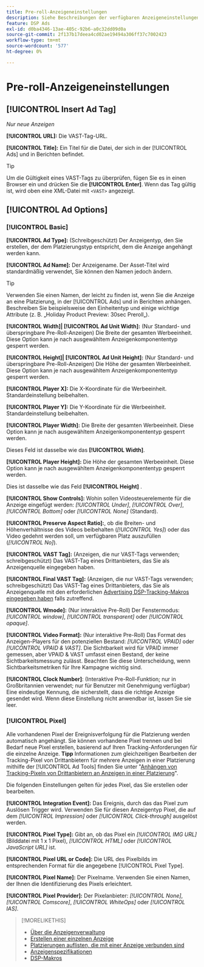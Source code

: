 ```yaml
---
title: Pre-roll-Anzeigeneinstellungen
description: Siehe Beschreibungen der verfügbaren Anzeigeneinstellungen für Pre-roll-Anzeigen.
feature: DSP Ads
exl-id: d0ba4346-13ae-405c-92b6-a0c32dd09d0a
source-git-commit: 2f137b17deea4cd02ae19494a306ff37c7002423
workflow-type: tm+mt
source-wordcount: '577'
ht-degree: 0%

---
```


# Pre-roll-Anzeigeneinstellungen

## [!UICONTROL Insert Ad Tag]

*Nur neue Anzeigen*

**[!UICONTROL URL]:** Die VAST-Tag-URL.

**[!UICONTROL Title]:** Ein Titel für die Datei, der sich in der [!UICONTROL Ads] und in Berichten befindet.

>[!TIP]
>
> Um die Gültigkeit eines VAST-Tags zu überprüfen, fügen Sie es in einen Browser ein und drücken Sie die **[!UICONTROL Enter]**. Wenn das Tag gültig ist, wird oben eine XML-Datei mit `<VAST>` angezeigt.

## [!UICONTROL Ad Options]

### [!UICONTROL Basic]

**[!UICONTROL Ad Type]:** (Schreibgeschützt) Der Anzeigentyp, den Sie erstellen, der dem Platzierungstyp entspricht, dem die Anzeige angehängt werden kann.

**[!UICONTROL Ad Name]:** Der Anzeigename. Der Asset-Titel wird standardmäßig verwendet, Sie können den Namen jedoch ändern.

>[!TIP]
>
> Verwenden Sie einen Namen, der leicht zu finden ist, wenn Sie die Anzeige an eine Platzierung, in der [!UICONTROL Ads] und in Berichten anhängen. Beschreiben Sie beispielsweise den Einheitentyp und einige wichtige Attribute (z. B. „Holiday Product Preview: 30sec Preroll„).

**[!UICONTROL Width]| [!UICONTROL Ad Unit Width]:** (Nur Standard- und überspringbare Pre-Roll-Anzeigen) Die Breite der gesamten Werbeeinheit. Diese Option kann je nach ausgewähltem Anzeigenkomponententyp gesperrt werden.

**[!UICONTROL Height]| [!UICONTROL Ad Unit Height]:** (Nur Standard- und überspringbare Pre-Roll-Anzeigen) Die Höhe der gesamten Werbeeinheit. Diese Option kann je nach ausgewähltem Anzeigenkomponententyp gesperrt werden.

**[!UICONTROL Player X]:** Die X-Koordinate für die Werbeeinheit. Standardeinstellung beibehalten.

**[!UICONTROL Player Y]:** Die Y-Koordinate für die Werbeeinheit. Standardeinstellung beibehalten.

**[!UICONTROL Player Width]:** Die Breite der gesamten Werbeeinheit. Diese Option kann je nach ausgewähltem Anzeigenkomponententyp gesperrt werden.

Dieses Feld ist dasselbe wie das **[!UICONTROL Width]**.

**[!UICONTROL Player Height]:** Die Höhe der gesamten Werbeeinheit. Diese Option kann je nach ausgewähltem Anzeigenkomponententyp gesperrt werden.

Dies ist dasselbe wie das Feld **[!UICONTROL Height]** .

**[!UICONTROL Show Controls]:** Wohin sollen Videosteuerelemente für die Anzeige eingefügt werden: *[!UICONTROL Under]*, *[!UICONTROL Over]*, *[!UICONTROL Bottom]* oder *[!UICONTROL None]* (Standard).

**[!UICONTROL Preserve Aspect Ratio]:**, ob die Breiten- und Höhenverhältnisse des Videos beibehalten (*[!UICONTROL Yes]*) oder das Video gedehnt werden soll, um verfügbaren Platz auszufüllen (*[!UICONTROL No]*).

**[!UICONTROL VAST Tag]:** (Anzeigen, die nur VAST-Tags verwenden; schreibgeschützt) Das VAST-Tag eines Drittanbieters, das Sie als Anzeigenquelle eingegeben haben.

**[!UICONTROL Final VAST Tag]:** (Anzeigen, die nur VAST-Tags verwenden; schreibgeschützt) Das VAST-Tag eines Drittanbieters, das Sie als Anzeigenquelle mit den erforderlichen [Advertising DSP-Tracking-Makros eingegeben haben](/help/dsp/campaign-management/macros.md) falls zutreffend.

**[!UICONTROL Wmode]:** (Nur interaktive Pre-Roll) Der Fenstermodus: *[!UICONTROL window]*, *[!UICONTROL transparent]* oder *[!UICONTROL opaque]*.

**[!UICONTROL Video Format]:** (Nur interaktive Pre-Roll) Das Format des Anzeigen-Players für den potenziellen Bestand: *[!UICONTROL VPAID]* oder *[!UICONTROL VPAID & VAST]*. Die Sichtbarkeit wird für VPAID immer gemessen, aber VPAID &amp; VAST umfasst einen Bestand, der keine Sichtbarkeitsmessung zulässt. Beachten Sie diese Unterscheidung, wenn Sichtbarkeitsmetriken für Ihre Kampagne wichtig sind.

**[!UICONTROL Clock Number]**: (Interaktive Pre-Roll-Funktion; nur in Großbritannien verwendet; nur für Benutzer mit Genehmigung verfügbar) Eine eindeutige Kennung, die sicherstellt, dass die richtige Anzeige gesendet wird. Wenn diese Einstellung nicht anwendbar ist, lassen Sie sie leer.

### [!UICONTROL Pixel]

Alle vorhandenen Pixel der Ereignisverfolgung für die Platzierung werden automatisch angehängt. Sie können vorhandene Pixel trennen und bei Bedarf neue Pixel erstellen, basierend auf Ihren Tracking-Anforderungen für die einzelne Anzeige. **Tipp** Informationen zum gleichzeitigen Bearbeiten der Tracking-Pixel von Drittanbietern für mehrere Anzeigen in einer Platzierung mithilfe der [!UICONTROL Ad Tools] finden Sie unter &quot;[Anhängen von Tracking-Pixeln von Drittanbietern an Anzeigen in einer Platzierung](/help/dsp/campaign-management/ads/ad-attach-to-placement.md#attach-pixels-ads)&quot;.

Die folgenden Einstellungen gelten für jedes Pixel, das Sie erstellen oder bearbeiten.

**[!UICONTROL Integration Event]:** Das Ereignis, durch das das Pixel zum Auslösen Trigger wird. Verwenden Sie für diesen Anzeigentyp Pixel, die auf dem *[!UICONTROL Impression]* oder *[!UICONTROL Click-through]* ausgelöst werden.

**[!UICONTROL Pixel Type]:** Gibt an, ob das Pixel ein *[!UICONTROL IMG URL]* (Bilddatei mit 1 x 1 Pixel), *[!UICONTROL HTML]* oder *[!UICONTROL JavaScript URL]* ist.

**[!UICONTROL Pixel URL or Code]:** Die URL des Pixelbilds im entsprechenden Format für die angegebene [!UICONTROL Pixel Type].

**[!UICONTROL Pixel Name]:** Der Pixelname. Verwenden Sie einen Namen, der Ihnen die Identifizierung des Pixels erleichtert.

**[!UICONTROL Pixel Provider]:** Der Pixelanbieter: *[!UICONTROL None]*, *[!UICONTROL Comscore]*, *[!UICONTROL WhiteOps]* oder *[!UICONTROL IAS]*.

>[!MORELIKETHIS]
>
>* [Über die Anzeigenverwaltung](ad-about.md)
>* [Erstellen einer einzelnen Anzeige](ad-create.md)
>* [Platzierungen auflisten, die mit einer Anzeige verbunden sind](/help/dsp/campaign-management/ads/ad-list-placements.md)
>* [Anzeigenspezifikationen](ad-specs.md)
>* [DSP-Makros](/help/dsp/campaign-management/macros.md)

